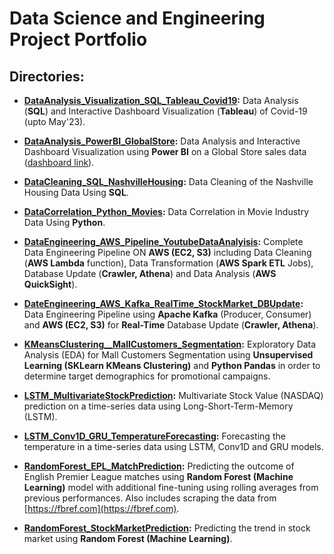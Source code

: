 # Data Science and Engineering Project Portfolio

## Directories:

- **[DataAnalysis_Visualization_SQL_Tableau_Covid19](DataAnalysis_Visualization_SQL_Tableau_Covid19):** Data Analysis (**SQL**) and Interactive Dashboard Visualization (**Tableau**) of Covid-19 (upto May'23).

- **[DataAnalysis_PowerBI_GlobalStore](DataAnalysis_PowerBI_GlobalStore):** Data Analysis and Interactive Dashboard Visualization using **Power BI** on a Global Store sales data ([dashboard link](https://app.powerbi.com/links/jPRqYBTnxi?ctid=a36450eb-db06-42a7-8d1b-026719f701e3&pbi_source=linkShare)).

- **[DataCleaning_SQL_NashvilleHousing](DataCleaning_SQL_NashvilleHousing):** Data Cleaning of the Nashville Housing Data Using **SQL**.

- **[DataCorrelation_Python_Movies](DataCorrelation_Python_Movies):** Data Correlation in Movie Industry Data Using **Python**.

- **[DataEngineering_AWS_Pipeline_YoutubeDataAnalyisis](DataEngineering_AWS_Pipeline_YoutubeDataAnalyisis):** Complete Data Engineering Pipeline ON **AWS (EC2, S3)** including Data Cleaning (**AWS Lambda** function), Data Transformation (**AWS Spark ETL** Jobs), Database Update (**Crawler, Athena**) and Data Analysis (**AWS QuickSight**).

- **[DateEngineering_AWS_Kafka_RealTime_StockMarket_DBUpdate](DateEngineering_AWS_Kafka_RealTime_StockMarket_DBUpdate):** Data Engineering Pipeline using **Apache Kafka** (Producer, Consumer) and **AWS (EC2, S3)** for **Real-Time** Database Update (**Crawler, Athena**).

- **[KMeansClustering__MallCustomers_Segmentation](KMeansClustering__MallCustomers_Segmentation):** Exploratory Data Analysis (EDA) for Mall Customers Segmentation using **Unsupervised Learning (SKLearn KMeans Clustering)** and **Python Pandas** in order to determine target demographics for promotional campaigns. 

- **[LSTM_MultivariateStockPrediction](LSTM_MultivariateStockPrediction):** Multivariate Stock Value (NASDAQ) prediction on a time-series data using Long-Short-Term-Memory (LSTM).

- **[LSTM_Conv1D_GRU_TemperatureForecasting](LSTM_Conv1D_GRU_TemperatureForecasting):** Forecasting the temperature in a time-series data using LSTM, Conv1D and GRU models.

- **[RandomForest_EPL_MatchPrediction](RandomForest_MachineLearning_EPL_MatchPrediction):** Predicting the outcome of English Premier League matches using **Random Forest (Machine Learning)** model with additional fine-tuning using rolling averages from previous performances. Also includes scraping the data from [https://fbref.com](https://fbref.com).

- **[RandomForest_StockMarketPrediction](MachineLearning_StockMarketPrediction):** Predicting the trend in stock market using **Random Forest (Machine Learning)**.

